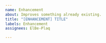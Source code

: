 ```yaml
---
name: Enhancement
about: Improves something already existing.
title: "[ENHANCEMENT] TITLE"
labels: Enhancement
assignees: ElBe-Plaq

---
```



